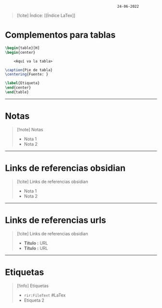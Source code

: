 														24-06-2022

>[!cite] Índice: [[Índice LaTex]]

# Complementos para tablas

```Latex
\begin{table}[H]
\begin{center}

	<Aquí va la tabla>

\caption{Pie de tabla}
\centering{Fuente: }

\label{Etiqueta}
\end{center}
\end{table}
```


--------------------------------------------------

# Notas
> [!note]  Notas
> - Nota 1
> - Nota 2

--------------------------------------------------

# Links de referencias obsidian

> [!cite]  Links de referencias obsidian
> - Nota 1
> - Nota 2

--------------------------------------------------

# Links de referencias urls

> [!cite]  Links de referencias obsidian
> - __Título :__ URL
> - __Título :__ URL

--------------------------------------------------

# Etiquetas
> [!info] Etiquetas
> - `rir:FileText` #LaTex
> - Etiqueta 2